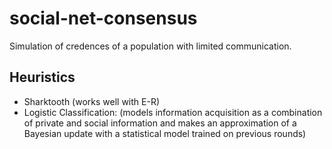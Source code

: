 # social-net-consensus
Simulation of credences of a population with limited communication.

## Heuristics
- Sharktooth (works well with E-R)
- Logistic Classification: (models information acquisition as a combination of private and social information and makes an approximation of a Bayesian update with a statistical model trained on previous rounds)

## 